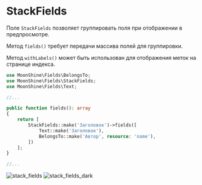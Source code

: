 # StackFields

Поле `StackFields` позволяет группировать поля при отображении в предпросмотре.

Метод `fields()` требует передачи массива полей для группировки.

Метод `withLabels()` может быть использован для отображения меток на странице индекса.

```php
use MoonShine\Fields\BelongsTo;
use MoonShine\Fields\StackFields;
use MoonShine\Fields\Text;

//...

public function fields(): array
{
    return [
        StackFields::make('Заголовок')->fields([
            Text::make('Заголовок'),
            BelongsTo::make('Автор', resource: 'name'),
        ])
    ];
}

//...
```

![stack_fields](https://raw.githubusercontent.com/moonshine-software/doc/2.x/resources/screenshots/stack_fields.png)
![stack_fields_dark](https://raw.githubusercontent.com/moonshine-software/doc/2.x/resources/screenshots/stack_fields_dark.png)
